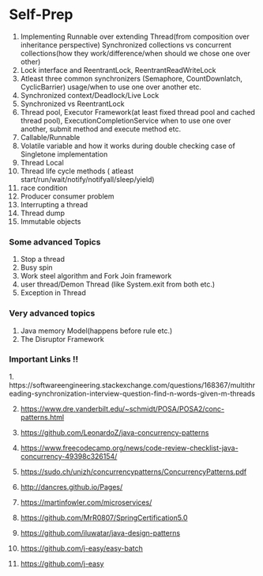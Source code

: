# Self-Prep


1. Implementing Runnable over extending Thread(from composition over inheritance perspective)
Synchronized collections vs concurrent collections(how they work/difference/when should we chose one over other)
2. Lock interface and ReentrantLock, ReentrantReadWriteLock
3. Atleast three common synchronizers (Semaphore, CountDownlatch, CyclicBarrier) usage/when to use one over another etc.
4. Synchronized context/Deadlock/Live Lock
5. Synchronized vs ReentrantLock
6. Thread pool, Executor Framework(at least fixed thread pool and cached thread pool), ExecutionCompletionService when to use one over another, submit method and execute method etc.
7. Callable/Runnable
8. Volatile variable and how it works during double checking case of Singletone implementation
9. Thread Local
10. Thread life cycle methods ( atleast start/run/wait/notify/notifyall/sleep/yield)
11. race condition
12. Producer consumer problem
13. Interrupting a thread
14. Thread dump
15. Immutable objects

<h3>Some advanced Topics</h3>

1. Stop a thread
2. Busy spin
3. Work steel algorithm and Fork Join framework
4. user thread/Demon Thread (like System.exit from both etc.)
5. Exception in Thread

<h3>Very advanced topics</h3>

1. Java memory Model(happens before rule etc.)
2. The Disruptor Framework


<h3>Important Links !!</h3>
1. https://softwareengineering.stackexchange.com/questions/168367/multithreading-synchronization-interview-question-find-n-words-given-m-threads

2. https://www.dre.vanderbilt.edu/~schmidt/POSA/POSA2/conc-patterns.html

3. https://github.com/LeonardoZ/java-concurrency-patterns

4. https://www.freecodecamp.org/news/code-review-checklist-java-concurrency-49398c326154/

5. https://sudo.ch/unizh/concurrencypatterns/ConcurrencyPatterns.pdf

6. http://dancres.github.io/Pages/

7. https://martinfowler.com/microservices/

8. https://github.com/MrR0807/SpringCertification5.0

9. https://github.com/iluwatar/java-design-patterns

10. https://github.com/j-easy/easy-batch

11. https://github.com/j-easy
